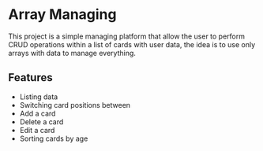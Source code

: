 # Array Managing

This project is a simple managing platform that allow the user to perform CRUD operations within a list of cards with user data, the idea is to use only arrays with data to manage everything.

## Features

* Listing data
* Switching card positions between
* Add a card
* Delete a card
* Edit a card
* Sorting cards by age


